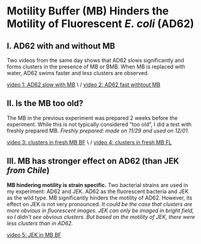 # Motility Buffer (MB) Hinders the Motility of Fluorescent _E. coli_ (AD62)

## I. AD62 with and without MB

Two videos from the same day shows that AD62 slows significantly and forms clusters in the presence of MB or BMB. When MB is replaced with water, AD62 swims faster and less clusters are observed.

[video 1: AD62 slow with MB](https://drive.google.com/open?id=1RvwM_rGWBvUkbKowOlWPg1rnQxuZIiT7&authuser=liux3141%40umn.edu&usp=drive_fs) \ /
[video 2: AD62 fast withtout MB](https://drive.google.com/open?id=1S35GxkcylCAK8tRshJNpPtZJlCH9gpmc&authuser=liux3141%40umn.edu&usp=drive_fs)

## II. Is the MB too old?

The MB in the previous experiment was prepared 2 weeks before the experiment. While this is not typically considered "too old", I did a test with freshly prepared MB. _Freshly prepared: made on 11/29 and used on 12/01._

[video 3: clusters in fresh MB BF](https://drive.google.com/open?id=1SGgsn67p_8Laji93ZoiucbidKFiGtLJJ&authuser=liux3141%40umn.edu&usp=drive_fs) \ / [video 4: clusters in fresh MB FL](https://drive.google.com/open?id=1SAo8C4yuunBuShEB0tiyzWMJvVjMhjxV&authuser=liux3141%40umn.edu&usp=drive_fs)

## III. MB has stronger effect on AD62 (than JEK _from Chile_)

**MB hindering motility is strain specific.** Two bacterial strains are used in my experiment: AD62 and JEK. AD62 as the fluorescent bacteria and JEK as the wild type. MB significantly hinders the motility of AD62. However, its effect on JEK is not very pronounced. _It could be the case that clusters are more obvious in fluorescent images. JEK can only be imaged in bright field, so I didn't see obvious clusters. But based on the motility of JEK, there were less clusters than in AD62._

[video 5: JEK in MB BF](https://drive.google.com/open?id=1OKwINnqw9p5dK18O5SgBoF1MHKa6V1TF&authuser=liux3141%40umn.edu&usp=drive_fs)
